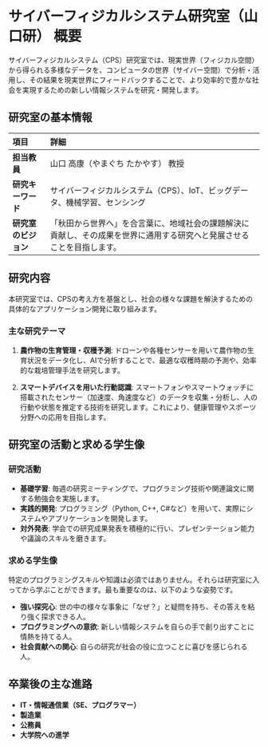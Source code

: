 # サイバーフィジカルシステム研究室（山口研） 概要

サイバーフィジカルシステム（CPS）研究室では、現実世界（フィジカル空間）から得られる多様なデータを、コンピュータの世界（サイバー空間）で分析・活用し、その結果を現実世界にフィードバックすることで、より効率的で豊かな社会を実現するための新しい情報システムを研究・開発します。

## 研究室の基本情報

| 項目 | 詳細 |
| :--- | :--- |
| **担当教員** | 山口 高康（やまぐち たかやす） 教授 |
| **研究キーワード** | サイバーフィジカルシステム（CPS）、IoT、ビッグデータ、機械学習、センシング |
| **研究室のビジョン**| 「秋田から世界へ」を合言葉に、地域社会の課題解決に貢献し、その成果を世界に通用する研究へと発展させることを目指します。 |

## 研究内容

本研究室では、CPSの考え方を基盤とし、社会の様々な課題を解決するための具体的なアプリケーション開発に取り組みます。

### 主な研究テーマ
1.  **農作物の生育管理・収穫予測**:
    ドローンや各種センサーを用いて農作物の生育状況をデータ化し、AIで分析することで、最適な収穫時期の予測や、効率的な栽培管理手法を研究します。

2.  **スマートデバイスを用いた行動認識**:
    スマートフォンやスマートウォッチに搭載されたセンサー（加速度、角速度など）のデータを収集・分析し、人の行動や状態を推定する技術を研究します。これにより、健康管理やスポーツ分野への応用を目指します。

## 研究室の活動と求める学生像

### 研究活動
* **基礎学習**: 毎週の研究ミーティングで、プログラミング技術や関連論文に関する勉強会を実施します。
* **実践的開発**: プログラミング（Python, C++, C#など）を用いて、実際にシステムやアプリケーションを開発します。
* **対外発表**: 学会での研究成果発表を積極的に行い、プレゼンテーション能力や議論のスキルを磨きます。

### 求める学生像
特定のプログラミングスキルや知識は必須ではありません。それらは研究室に入ってから学ぶことができます。最も重要なのは、以下のような姿勢です。

* **強い探究心**: 世の中の様々な事象に「なぜ？」と疑問を持ち、その答えを粘り強く探求できる人。
* **プログラミングへの意欲**: 新しい情報システムを自らの手で創り出すことに情熱を持てる人。
* **社会貢献への関心**: 自らの研究が社会の役に立つことに喜びを感じられる人。

## 卒業後の主な進路
* **IT・情報通信業（SE、プログラマー）**
* **製造業**
* **公務員**
* **大学院への進学**
